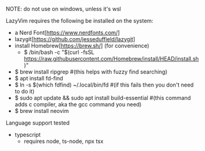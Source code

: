 NOTE: do not use on windows, unless it's wsl

LazyVim requires the following be installed on the system:
- a Nerd Font[https://www.nerdfonts.com/]
- lazygit[https://github.com/jesseduffield/lazygit]
- install Homebrew[https://brew.sh/] (for convenience)
  - $ /bin/bash -c "$(curl -fsSL https://raw.githubusercontent.com/Homebrew/install/HEAD/install.sh)"
- $ brew install ripgrep #(this helps with fuzzy find searching)
- $ apt install fd-find
- $ ln -s $(which fdfind) ~/.local/bin/fd #(if this fails then you don't need to do it)
- $ sudo apt update && sudo apt install build-essential #(this command adds c compiler, aka the gcc command you need)
- $ brew install neovim
 
Language support tested
- typescript
  - requires node, ts-node, npx tsx
